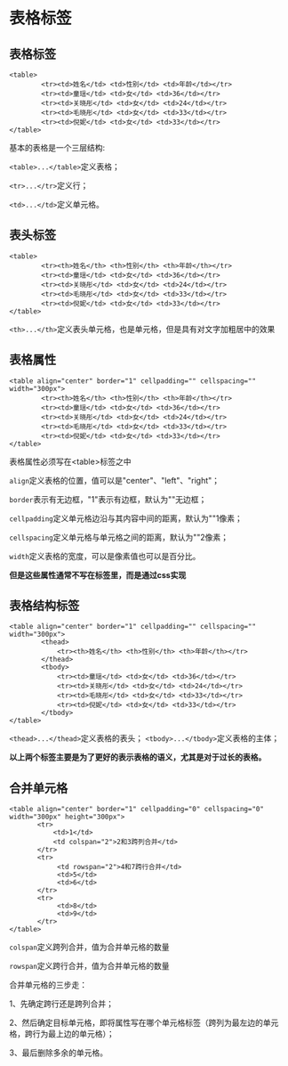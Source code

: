 # 表格标签
## 表格标签
```
<table>
        <tr><td>姓名</td> <td>性别</td> <td>年龄</td></tr>
        <tr><td>童瑶</td> <td>女</td> <td>36</td></tr>
        <tr><td>关晓彤</td> <td>女</td> <td>24</td></tr>
        <tr><td>毛晓彤</td> <td>女</td> <td>33</td></tr>
        <tr><td>倪妮</td> <td>女</td> <td>33</td></tr>
</table>
```
基本的表格是一个三层结构:

`<table>...</table>`定义表格；

`<tr>...</tr>`定义行；

`<td>...</td>`定义单元格。

## 表头标签
```
<table>
        <tr><th>姓名</th> <th>性别</th> <th>年龄</th></tr>
        <tr><td>童瑶</td> <td>女</td> <td>36</td></tr>
        <tr><td>关晓彤</td> <td>女</td> <td>24</td></tr>
        <tr><td>毛晓彤</td> <td>女</td> <td>33</td></tr>
        <tr><td>倪妮</td> <td>女</td> <td>33</td></tr>
</table>
```
`<th>...</th>`定义表头单元格，也是单元格，但是具有对文字加粗居中的效果

## 表格属性
```
<table align="center" border="1" cellpadding="" cellspacing="" width="300px">
        <tr><th>姓名</th> <th>性别</th> <th>年龄</th></tr>
        <tr><td>童瑶</td> <td>女</td> <td>36</td></tr>
        <tr><td>关晓彤</td> <td>女</td> <td>24</td></tr>
        <tr><td>毛晓彤</td> <td>女</td> <td>33</td></tr>
        <tr><td>倪妮</td> <td>女</td> <td>33</td></tr>
</table>
```
表格属性必须写在\<table>标签之中

`align`定义表格的位置，值可以是"center"、"left"、"right"；

`border`表示有无边框，"1"表示有边框，默认为""无边框；

`cellpadding`定义单元格边沿与其内容中间的距离，默认为""1像素；

`cellspacing`定义单元格与单元格之间的距离，默认为""2像素；

`width`定义表格的宽度，可以是像素值也可以是百分比。

**但是这些属性通常不写在标签里，而是通过css实现**

## 表格结构标签
```
<table align="center" border="1" cellpadding="" cellspacing="" width="300px">
        <thead>
            <tr><th>姓名</th> <th>性别</th> <th>年龄</th></tr>
        </thead>
        <tbody>
            <tr><td>童瑶</td> <td>女</td> <td>36</td></tr>
            <tr><td>关晓彤</td> <td>女</td> <td>24</td></tr>
            <tr><td>毛晓彤</td> <td>女</td> <td>33</td></tr>
            <tr><td>倪妮</td> <td>女</td> <td>33</td></tr>
        </tbody>    
</table>
```

`<thead>...</thead>`定义表格的表头；
`<tbody>...</tbody>`定义表格的主体；

**以上两个标签主要是为了更好的表示表格的语义，尤其是对于过长的表格。**

## 合并单元格
```
<table align="center" border="1" cellpadding="0" cellspacing="0" width="300px" height="300px">
       <tr>
           <td>1</td>
           <td colspan="2">2和3跨列合并</td>
       </tr>
       <tr>
            <td rowspan="2">4和7跨行合并</td>
            <td>5</td>
            <td>6</td>
       </tr>
       <tr>
            <td>8</td>
            <td>9</td>
       </tr>   
</table>
```

`colspan`定义跨列合并，值为合并单元格的数量

`rowspan`定义跨行合并，值为合并单元格的数量

合并单元格的三步走：

1、先确定跨行还是跨列合并；

2、然后确定目标单元格，即将属性写在哪个单元格标签（跨列为最左边的单元格，跨行为最上边的单元格）；

3、最后删除多余的单元格。

